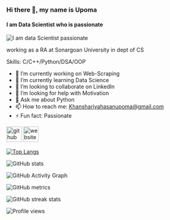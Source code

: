 ### Hi there 👋, my name is Upoma
#### I am Data Scientist who is passionate
![I am data Scientist passionate](https://img.freepik.com/free-vector/girl-using-laptop-with-binary-code_1308-114505.jpg)

working as a RA at Sonargoan University in dept of CS

Skills: C/C++/Python/DSA/OOP

- 🔭 I’m currently working on Web-Scraping 
- 🌱 I’m currently learning Data Science  
- 👯 I’m looking to collaborate on LinkedIn 
- 🤔 I’m looking for help with Motivation 
- 💬 Ask me about Python  
- 📫 How to reach me: Khanshariyahasanupoma@gmail.com 
- ⚡ Fun fact: Passionate 


[<img src='https://cdn.jsdelivr.net/npm/simple-icons@3.0.1/icons/github.svg' alt='github' height='40'>](https://github.com/Upoma00)  [<img src='https://cdn.jsdelivr.net/npm/simple-icons@3.0.1/icons/icloud.svg' alt='website' height='40'>](https://sites.google.com/view/khan-shariya-hasan-upoma/home)  

[![Top Langs](https://github-readme-stats.vercel.app/api/top-langs/?username=Upoma00)](https://github.com/anuraghazra/github-readme-stats)

![GitHub stats](https://github-readme-stats.vercel.app/api?username=Upoma00&show_icons=true)  

![GitHub Activity Graph](https://activity-graph.herokuapp.com/graph?username=Upoma00)  

![GitHub metrics](https://metrics.lecoq.io/Upoma00)  

![GitHub streak stats](https://streak-stats.demolab.com/?user=Upoma00)  

![Profile views](https://gpvc.arturio.dev/Upoma00)  
